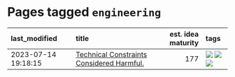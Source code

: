 # Pages tagged `engineering`

|last_modified|title|est. idea maturity|tags
|:---|:---|---:|:---|
|2023-07-14 19:18:15|[Technical Constraints Considered Harmful.](../constraints_considered_hazardous.md)|177|[![](https://img.shields.io/badge/tag-best_practices-7064e0)](../tags/best_practices.md) [![](https://img.shields.io/badge/tag-engineering-6819c6)](../tags/engineering.md) [![](https://img.shields.io/badge/tag-publication-4db4d2)](../tags/publication.md)|